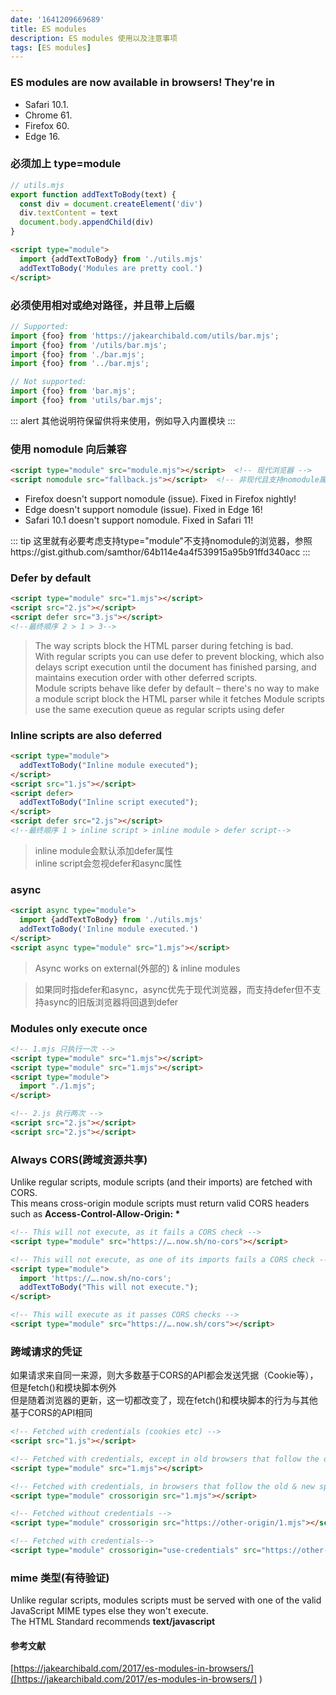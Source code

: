 ```yaml
---
date: '1641209669689'
title: ES modules
description: ES modules 使用以及注意事项
tags: [ES modules]
---
```


### ES modules are now available in browsers! They're in
- Safari 10.1.
- Chrome 61.
- Firefox 60.
- Edge 16.

### 必须加上 type=module
```javascript
// utils.mjs
export function addTextToBody(text) {
  const div = document.createElement('div')
  div.textContent = text
  document.body.appendChild(div)
}
```
```html
<script type="module">
  import {addTextToBody} from './utils.mjs'
  addTextToBody('Modules are pretty cool.')
</script>
```

### 必须使用相对或绝对路径，并且带上后缀
```javascript
// Supported:
import {foo} from 'https://jakearchibald.com/utils/bar.mjs';
import {foo} from '/utils/bar.mjs';
import {foo} from './bar.mjs';
import {foo} from '../bar.mjs';

// Not supported:
import {foo} from 'bar.mjs';
import {foo} from 'utils/bar.mjs';
```
::: alert
其他说明符保留供将来使用，例如导入内置模块
:::

### 使用 nomodule 向后兼容
```html
<script type="module" src="module.mjs"></script>  <!-- 现代浏览器 -->
<script nomodule src="fallback.js"></script>  <!-- 非现代且支持nomodule属性的浏览器 -->
```
- Firefox doesn't support nomodule (issue). Fixed in Firefox nightly!
- Edge doesn't support nomodule (issue). Fixed in Edge 16!
- Safari 10.1 doesn't support nomodule. Fixed in Safari 11!

::: tip
这里就有必要考虑支持type="module"不支持nomodule的浏览器，参照https://gist.github.com/samthor/64b114e4a4f539915a95b91ffd340acc
:::

### Defer by default
```html
<script type="module" src="1.mjs"></script>
<script src="2.js"></script>
<script defer src="3.js"></script>
<!--最终顺序 2 > 1 > 3-->
```
> The way scripts block the HTML parser during fetching is bad.  
> With regular scripts you can use defer to prevent blocking, which also delays script execution until the document has finished parsing, and maintains execution order with other deferred scripts.  
> Module scripts behave like defer by default – there's no way to make a module script block the HTML parser while it fetches
> Module scripts use the same execution queue as regular scripts using defer

### Inline scripts are also deferred
```html
<script type="module">
  addTextToBody("Inline module executed");
</script>
<script src="1.js"></script>
<script defer>  
  addTextToBody("Inline script executed");
</script>
<script defer src="2.js"></script>
<!--最终顺序 1 > inline script > inline module > defer script-->
```
> inline module会默认添加defer属性  
> inline script会忽视defer和async属性

### async
```html
<script async type="module">
  import {addTextToBody} from './utils.mjs'
  addTextToBody('Inline module executed.')
</script>
<script async type="module" src="1.mjs"></script>
```
> Async works on external(外部的) & inline modules

> 如果同时指defer和async，async优先于现代浏览器，而支持defer但不支持async的旧版浏览器将回退到defer

### Modules only execute once
```html
<!-- 1.mjs 只执行一次 -->
<script type="module" src="1.mjs"></script>
<script type="module" src="1.mjs"></script>
<script type="module">
  import "./1.mjs";
</script>

<!-- 2.js 执行两次 -->
<script src="2.js"></script>
<script src="2.js"></script>
```

### Always CORS(跨域资源共享)
Unlike regular scripts, module scripts (and their imports) are fetched with CORS.   
This means cross-origin module scripts must return valid CORS headers such as __Access-Control-Allow-Origin: *__
```html
<!-- This will not execute, as it fails a CORS check -->
<script type="module" src="https://….now.sh/no-cors"></script>

<!-- This will not execute, as one of its imports fails a CORS check -->
<script type="module">
  import 'https://….now.sh/no-cors';
  addTextToBody("This will not execute.");
</script>

<!-- This will execute as it passes CORS checks -->
<script type="module" src="https://….now.sh/cors"></script>
```

### 跨域请求的凭证
如果请求来自同一来源，则大多数基于CORS的API都会发送凭据（Cookie等），但是fetch()和模块脚本例外  
但是随着浏览器的更新，这一切都改变了，现在fetch()和模块脚本的行为与其他基于CORS的API相同
```html
<!-- Fetched with credentials (cookies etc) -->
<script src="1.js"></script>

<!-- Fetched with credentials, except in old browsers that follow the old spec -->
<script type="module" src="1.mjs"></script>

<!-- Fetched with credentials, in browsers that follow the old & new spec -->
<script type="module" crossorigin src="1.mjs"></script>

<!-- Fetched without credentials -->
<script type="module" crossorigin src="https://other-origin/1.mjs"></script>

<!-- Fetched with credentials-->
<script type="module" crossorigin="use-credentials" src="https://other-origin/1.mjs"></script>
```
### mime 类型(有待验证)
Unlike regular scripts, modules scripts must be served with one of the valid JavaScript MIME types else they won't
execute.   
The HTML Standard recommends **text/javascript**

#### 参考文献
[https://jakearchibald.com/2017/es-modules-in-browsers/]([https://jakearchibald.com/2017/es-modules-in-browsers/]
)
